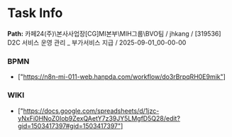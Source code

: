 # Task Info

**Path:** 카페24(주)\본사사업장\[CG]MI본부\MIH그룹\BVO팀 / jhkang / [319536] D2C 서비스 운영 관리 _ 부가서비스 지급 / 2025-09-01_00-00-00

### BPMN
- ["https://n8n-mi-011-web.hanpda.com/workflow/do3rBrpqRH0E9mik"]

### WIKI
- ["https://docs.google.com/spreadsheets/d/1jzc-yNxFi0HNoZ0Iob9ZexQAetY7z39JY5LMgfD5Q28/edit?gid=1503417397#gid=1503417397"]

